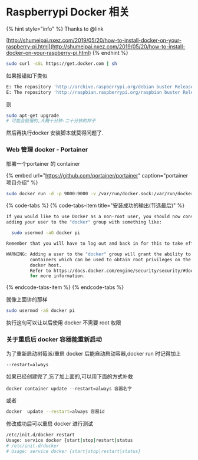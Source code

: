 # Raspberrypi Docker 相关

{% hint style="info" %}
Thanks to @link

[http://shumeipai.nxez.com/2019/05/20/how-to-install-docker-on-your-raspberry-pi.html](http://shumeipai.nxez.com/2019/05/20/how-to-install-docker-on-your-raspberry-pi.html)
{% endhint %}

```bash
sudo curl -sSL https://get.docker.com | sh
```

如果报错如下类似

```bash
E: The repository 'http://archive.raspberrypi.org/debian buster Release' no longer has a Release file.
E: The repository 'http://raspbian.raspberrypi.org/raspbian buster Release' no longer has a Release file.
```

则

```bash
sudo apt-get upgrade 
# 可能会挺慢的,大概十分钟-二十分钟的样子
```

然后再执行docker 安装脚本就莫得问题了.

### Web 管理 docker - Portainer

部署一个portainer 的 container

{% embed url="https://github.com/portainer/portainer" caption="portainer 项目介绍" %}

```bash
sudo docker run -d -p 9000:9000 -v /var/run/docker.sock:/var/run/docker.sock --restart always --name portainer portainer/portainer -H unix:///var/run/docker.sock
```

{% code-tabs %}
{% code-tabs-item title="安装成功的输出\(节选最后\)" %}
```bash
If you would like to use Docker as a non-root user, you should now consider
adding your user to the "docker" group with something like:

  sudo usermod -aG docker pi

Remember that you will have to log out and back in for this to take effect!

WARNING: Adding a user to the "docker" group will grant the ability to run
         containers which can be used to obtain root privileges on the
         docker host.
         Refer to https://docs.docker.com/engine/security/security/#docker-daemon-attack-surface
         for more information.
```
{% endcode-tabs-item %}
{% endcode-tabs %}

就像上面讲的那样

```bash
sudo usermod -aG docker pi
```

执行这句可以让以后使用 docker 不需要 root 权限

### 关于重启后 docker 容器能重新启动

为了重新启动树莓派/重启 docker 后能自动启动容器,docker run 时记得加上

```bash
--restart=always
```

如果已经创建完了,忘了加上面的,可以用下面的方式补救

```text
docker container update --restart=always 容器名字
```

或者

```bash
docker  update --restart=always 容器id
```

修改成功后可以重启 docker 进行测试

```bash
/etc/init.d/docker restart
Usage: service docker {start|stop|restart|status
# /etc/init.d/docker
# Usage: service docker {start|stop|restart|status}
```

